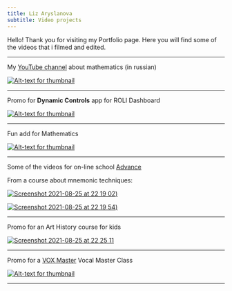 ```yaml
---
title: Liz Aryslanova
subtitle: Video projects
---
```


Hello! Thank you for visiting my Portfolio page. Here you will find some of the videos that i filmed and edited.

---

 My [YouTube channel](https://www.youtube.com/c/ЛизаоМатематике) about mathematics (in russian) 


[![Alt-text for thumbnail](https://img.youtube.com/vi/-pSEr79Ibxw/0.jpg)](https://www.youtube.com/watch?v=-pSEr79Ibxw)

---

 Promo for **Dynamic Controls** app for ROLI Dashboard

[![Alt-text for thumbnail](https://img.youtube.com/vi/NrpUNTRJZtc/0.jpg)](https://www.youtube.com/watch?v=NrpUNTRJZtc)


---


 Fun add for Mathematics

[![Alt-text for thumbnail](https://img.youtube.com/vi/HpRZO4PLomo/0.jpg)](https://www.youtube.com/watch?v=HpRZO4PLomo)

---

 Some of the videos for on-line school [Advance](https://advance24.online)


From a course about mnemonic techniques:

[![Screenshot 2021-08-25 at 22 19 02](https://user-images.githubusercontent.com/84514278/130851970-32c939fc-8111-4dc0-9c33-519bc416f9f2.png))](https://drive.google.com/file/d/1efcc9Lrej58cMHDG5Zus7-4GuTWxi0M9/view?usp=sharing)

[![Screenshot 2021-08-25 at 22 19 54](https://user-images.githubusercontent.com/84514278/130852017-7f4dfd75-6c1c-475a-a741-d9c360023d07.png))](https://drive.google.com/file/d/1582VGsodPQ8dNCN9zRFJ8iYJJPK00guW/view?usp=sharing)

---

 Promo for an Art History course for kids 
 
 [![Screenshot 2021-08-25 at 22 25 11](https://user-images.githubusercontent.com/84514278/130852428-bfda1050-5f3a-40ab-bf95-3eb880796a0d.png)](https://vk.com/video1353336_456239047)



---

Promo for a [VOX Master](https://voxmaster.ru) Vocal Master Class 


[![Alt-text for thumbnail](https://img.youtube.com/vi/lTOBK_pBtww/0.jpg)](https://www.youtube.com/watch?v=lTOBK_pBtww)


---


